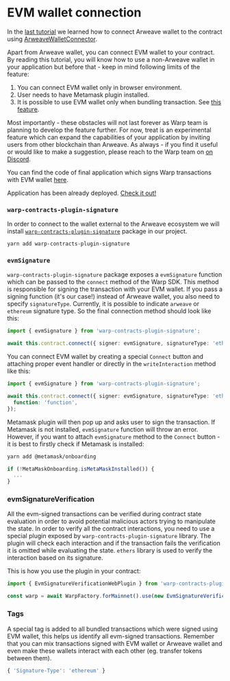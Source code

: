 # EVM wallet connection

In the [last tutorial](/tutorials/ardit/application/initialization#wallet-connection) we learned how to connect Arweave wallet to the contract using [ArweaveWalletConnector](https://github.com/jfbeats/ArweaveWalletConnector).

Apart from Arweave wallet, you can connect EVM wallet to your contract. By reading this tutorial, you will know how to use a non-Arweave wallet in your application but before that - keep in mind following limits of the feature:

1. You can connect EVM wallet only in browser environment.
2. User needs to have Metamask plugin installed.
3. It is possible to use EVM wallet only when bundling transaction. See [this feature](/docs/sdk/advanced/bundled-interaction).

Most importantly - these obstacles will not last forever as Warp team is planning to develop the feature further. For now, treat is an experimental feature which can expand the capabilities of your application by inviting users from other blockchain than Arweave. As always - if you find it useful or would like to make a suggestion, please reach to the Warp team on [on Discord](https://discord.com/invite/PVxBZKFr46).

You can find the code of final application which signs Warp transactions with EVM wallet [here](https://github.com/warp-contracts/academy/tree/main/warp-academy-ardit/final/metamask-app).

Application has been already deployed. [Check it out!](https://evm-metamask.vercel.app/)

### `warp-contracts-plugin-signature`

In order to connect to the wallet external to the Arweave ecosystem we will install [`warp-contracts-plugin-signature`](https://www.npmjs.com/package/warp-contracts-plugin-signature) package in our project.

```sh
yarn add warp-contracts-plugin-signature
```

### `evmSignature`

`warp-contracts-plugin-signature` package exposes a `evmSignature` function which can be passed to the `connect` method of the Warp SDK. This method is responsible for signing the transaction with your EVM wallet. If you pass a signing function (it's our case!) instead of Arweave wallet, you also need to specify `signatureType`. Currently, it is possible to indicate `arweave` or `ethereum` signature type. So the final connection method should look like this:

```ts
import { evmSignature } from 'warp-contracts-plugin-signature';

await this.contract.connect({ signer: evmSignature, signatureType: 'ethereum' });
```

You can connect EVM wallet by creating a special `Connect` button and attaching proper event handler or directly in the `writeInteraction` method like this:

```ts
import { evmSignature } from 'warp-contracts-plugin-signature';

await this.contract.connect({ signer: evmSignature, signatureType: 'ethereum' }).writeInteraction({
  function: 'function',
});
```

Metamask plugin will then pop up and asks user to sign the transaction. If Metamask is not installed, `evmSignature` function will throw an error. However, if you want to attach `evmSignature` method to the `Connect` button - it is best to firstly check if Metamask is installed:

```sh
yarn add @metamask/onboarding
```

```ts
if (!MetaMaskOnboarding.isMetaMaskInstalled()) {
  ...
}
```

### evmSignatureVerification

All the evm-signed transactions can be verified during contract state evaluation in order to avoid potential malicious actors trying to manipulate the state. In order to verify all the contract interactions, you need to use a special plugin exposed by `warp-contracts-plugin-signature` library. The plugin will check each interaction and if the transaction fails the verification it is omitted while evaluating the state. `ethers` library is used to verify the interaction based on its signature.

This is how you use the plugin in your contract:

```ts
import { EvmSignatureVerificationWebPlugin } from 'warp-contracts-plugin-signature';

const warp = await WarpFactory.forMainnet().use(new EvmSignatureVerificationWebPlugin());
```

### Tags

A special tag is added to all bundled transactions which were signed using EVM wallet, this helps us identify all evm-signed transactions. Remember that you can mix transactions signed with EVM wallet or Arweave wallet and even make these wallets interact with each other (eg. transfer tokens between them).

```ts
{ 'Signature-Type': 'ethereum' }
```
